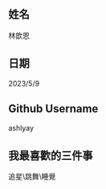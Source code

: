 姓名
----
林歆恩

日期
----
2023/5/9

Github Username
---------------
ashlyay

我最喜歡的三件事
---------------
追星\跳舞\睡覺